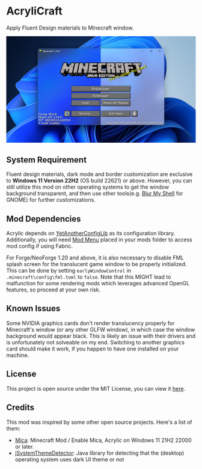 # AcryliCraft
Apply Fluent Design materials to Minecraft window.

![](cover.png)

## System Requirement

Fluent design materials, dark mode and border customization are exclusive to **Windows 11 Version 22H2** (OS build 22621) or above. However, you can still utilize this mod on other operating systems to get the window background transparent, and then use other tools(e.g. [Blur My Shell](https://extensions.gnome.org/extension/3193/blur-my-shell/) for GNOME) for further customizations.

## Mod Dependencies

Acrylic depends on [YetAnotherConfigLib](https://modrinth.com/mod/yacl) as its configuration library. Additionally, you will need [Mod Menu](https://modrinth.com/mod/modmenu) placed in your mods folder to access mod config if using Fabric.

For Forge/NeoForge 1.20 and above, it is also necessary to disable FML splash screen for the translucent game window to be properly initialized. This can be done by setting `earlyWindowControl` in `.minecraft\config\fml.toml` to `false`. Note that this MIGHT lead to malfunction for some rendering mods which leverages advanced OpenGL features, so proceed at your own risk.

## Known Issues

Some NVIDIA graphics cards don't render translucency properly for Minecraft's window (or any other GLFW window), in which case the window background would appear black. This is likely an issue with their drivers and is unfortunately not solveable on my end. Switching to another graphics card should make it work, if you happen to have one installed on your machine.

## License

This project is open source under the MIT License, you can view it [here](https://opensource.org/license/mit).

## Credits

This mod was inspired by some other open source projects. Here's a list of them:
* [Mica](https://modrinth.com/mod/mica): Minecraft Mod / Enable Mica, Acrylic on Windows 11 21H2 22000 or later.
* [jSystemThemeDetector](https://github.com/Dansoftowner/jSystemThemeDetector): Java library for detecting that the (desktop) operating system uses dark UI theme or not
